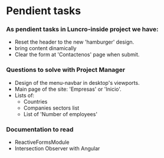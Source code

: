 # Pendient tasks

### As pendient tasks in Luncro-inside project we have:

 - Reset the header to the new 'hamburger' design.
 - bring content dinamically
 - Clear the form at 'Contactenos' page when submit.

### Questions to solve with Project Manager

 - Design of the menu-navbar in desktop's viewports.
 - Main page of the site: 'Empresas' or 'Inicio'.
 - Lists of:
    - Countries
    - Companies sectors list
    - List of 'Number of employees'

### Documentation to read

- ReactiveFormsModule
- Intersection Observer with Angular
